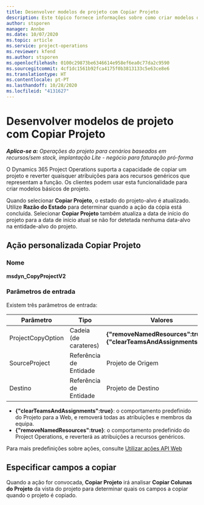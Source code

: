 ```yaml
---
title: Desenvolver modelos de projeto com Copiar Projeto
description: Este tópico fornece informações sobre como criar modelos de projeto usando a ação personalizada de Copiar Projeto.
author: stsporen
manager: Annbe
ms.date: 10/07/2020
ms.topic: article
ms.service: project-operations
ms.reviewer: kfend
ms.author: stsporen
ms.openlocfilehash: 0100c29873be6346614e958ef6ea0c77da2c9590
ms.sourcegitcommit: 4cf1dc1561b92fca4175f0b3813133c5e63ce8e6
ms.translationtype: HT
ms.contentlocale: pt-PT
ms.lasthandoff: 10/28/2020
ms.locfileid: "4131627"
---
```

# <a name="develop-project-templates-with-copy-project"></a>Desenvolver modelos de projeto com Copiar Projeto

_**Aplica-se a:** Operações do projeto para cenários baseados em recursos/sem stock, implantação Lite - negócio para faturação pró-forma_

O Dynamics 365 Project Operations suporta a capacidade de copiar um projeto e reverter quaisquer atribuições para aos recursos genéricos que representam a função. Os clientes podem usar esta funcionalidade para criar modelos básicos de projeto.

Quando selecionar **Copiar Projeto**, o estado do projeto-alvo é atualizado. Utilize **Razão do Estado** para determinar quando a ação da cópia está concluída. Selecionar **Copiar Projeto** também atualiza a data de início do projeto para a data de início atual se não for detetada nenhuma data-alvo na entidade-alvo do projeto.

## <a name="copy-project-custom-action"></a>Ação personalizada Copiar Projeto 

### <a name="name"></a>Nome 

**msdyn_CopyProjectV2**

### <a name="input-parameters"></a>Parâmetros de entrada
Existem três parâmetros de entrada:

| Parâmetro          | Tipo   | Valores                                                   | 
|--------------------|--------|----------------------------------------------------------|
| ProjectCopyOption  | Cadeia (de carateres) | **{"removeNamedResources":true}** ou **{"clearTeamsAndAssignments":true}** |
| SourceProject      | Referência de Entidade | Projeto de Origem |
| Destino             | Referência de Entidade | Projeto de Destino |


- **{"clearTeamsAndAssignments":true}**: o comportamento predefinido do Projeto para a Web, e removerá todas as atribuições e membros da equipa.
- **{"removeNamedResources":true}**: o comportamento predefinido do Project Operations, e reverterá as atribuições a recursos genéricos.

Para mais predefinições sobre ações, consulte [Utilizar ações API Web](https://docs.microsoft.com/powerapps/developer/common-data-service/webapi/use-web-api-actions)

## <a name="specify-fields-to-copy"></a>Especificar campos a copiar 
Quando a ação for convocada, **Copiar Projeto** irá analisar **Copiar Colunas do Projeto** da vista do projeto para determinar quais os campos a copiar quando o projeto é copiado.
